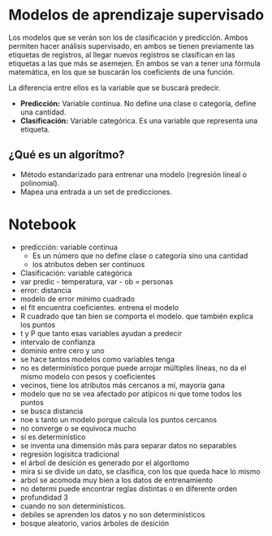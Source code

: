 # Modelos de aprendizaje supervisado

Los modelos que se verán son los de clasificación y predicción. Ambos permiten hacer análisis supervisado, en ambos se tienen previamente las etiquetas de registros, al llegar nuevos registros se clasifican en las etiquetas a las que más se asemejen. En ambos se van a tener una fórmula matemática, en los que se buscarán los coeficients de una función.

La diferencia entre ellos es la variable que se buscará predecir.

- **Predicción:** Variable continua. No define una clase o categoría, define una cantidad.
- **Clasificación:** Variable categórica. Es una variable que representa una etiqueta.

## ¿Qué es un algorítmo?
- Método estandarizado para entrenar una modelo (regresión lineal o polinomial).
- Mapea una entrada a un set de predicciones.

# Notebook

- predicción: variable continua
  - Es un número que no define clase o categoría sino una cantidad
  - los atributos deben ser continuos
- Clasificación: variable categórica
- var predic - temperatura, var - ob = personas
- error: distancia
- modelo de error mínimo cuadrado
- el fit encuentra coeficientes. entrena el modelo
- R cuadrado que tan bien se comporta el modelo. que también explica los puntos
- t y P que tanto esas variables ayudan a predecir
- intervalo de confianza
- dominio entre cero y uno
- se hace tantos modelos como variables tenga
- no es determinístico porque puede arrojar múltiples líneas, no da el mismo modelo con pesos y coeficientes
- vecinos, tiene los atributos más cercanos a mí, mayoría gana
- modelo que no se vea afectado por atípicos ni que tome todos los puntos
- se busca distancia
- noe s tanto un modelo porque calcula los puntos cercanos
- no converge o se equivoca mucho
- sí es determinístico
- se inventa una dimensión más para separar datos no separables
- regresión logísitca tradicional
- el árbol de desición es generado por el algorítomo
- mira si se divide un dato, se clasifica, con los que queda hace lo mismo
- arbol se acomoda muy bien a los datos de entrenamiento
- no determi puede encontrar reglas distintas o en diferente orden
- profundidad 3
- cuando no son determinísticos.
- debiles se aprenden los datos y no son determinísticos
- bosque aleatorio, varios árboles de desición